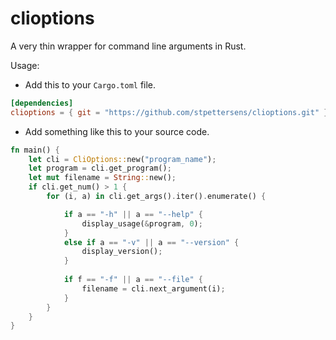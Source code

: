 # clioptions
A very thin wrapper for command line arguments in Rust.

Usage:

- Add this to your `Cargo.toml` file.

```toml
[dependencies]
clioptions = { git = "https://github.com/stpettersens/clioptions.git" }
```

- Add something like this to your source code.

```rust
fn main() {
    let cli = CliOptions::new("program_name");
    let program = cli.get_program();
    let mut filename = String::new();
    if cli.get_num() > 1 {
        for (i, a) in cli.get_args().iter().enumerate() {

            if a == "-h" || a == "--help" {
                display_usage(&program, 0);
            }
            else if a == "-v" || a == "--version" {
                display_version();
            }
            
            if f == "-f" || a == "--file" {
                filename = cli.next_argument(i);
            }
        }
    }
}
```
